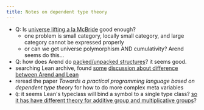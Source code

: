 ```yaml
---
title: Notes on dependent type theory
---
```


* Q: Is [universe lifting a la McBride](https://mazzo.li/epilogue/index.html%3Fp=857&cpage=1.html) good enough?
  * one problem is small category, locally small category, and large category cannot be expressed properly
  * or can we get universe polymorphism AND cumulativity? Arend seems do this...
* Q: how does Arend do [packed/unpacked structures](https://arend-lang.github.io/about/arend-features#class-system)? it seems good.
* searching Lean archive, found [some](https://leanprover.zulipchat.com/#narrow/stream/113488-general/topic/seminars) [discussion about difference between Arend and Lean](https://leanprover.zulipchat.com/#narrow/stream/113488-general/topic/Arend.20.E2.80.94.20HoTT.20ITP)
* reread the paper *Towards a practical programming language based on dependent type theory* for how to do more complex meta variables
* `Q`: it seems Lean's typeclass will bind a symbol to a single type class? [so it has have different theory for additive group and multiplicative groups](https://jiggerwit.wordpress.com/2018/09/18/a-review-of-the-lean-theorem-prover/)?